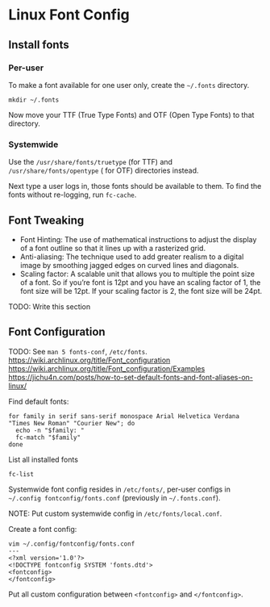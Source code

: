 # Linux Font Config

## Install fonts

### Per-user

To make a font available for one user only, create the `~/.fonts` directory.

	mkdir ~/.fonts

Now move your TTF (True Type Fonts) and OTF (Open Type Fonts) to that directory.

### Systemwide

Use the `/usr/share/fonts/truetype` (for TTF) and `/usr/share/fonts/opentype` (
for OTF) directories instead.

Next type a user logs in, those fonts should be available to them.
To find the fonts without re-logging, run `fc-cache`.

## Font Tweaking

* Font Hinting: The use of mathematical instructions to adjust the display of a font outline so that it lines up with a rasterized grid.
* Anti-aliasing: The technique used to add greater realism to a digital image by smoothing jagged edges on curved lines and diagonals.
* Scaling factor: A scalable unit that allows you to multiple the point size of a font. So if you’re font is 12pt and you have an scaling factor of 1, the font size will be 12pt. If your scaling factor is 2, the font size will be 24pt.

TODO: Write this section

## Font Configuration

TODO: See `man 5 fonts-conf`, `/etc/fonts`.
https://wiki.archlinux.org/title/Font_configuration
https://wiki.archlinux.org/title/Font_configuration/Examples
https://jichu4n.com/posts/how-to-set-default-fonts-and-font-aliases-on-linux/

Find default fonts:

	for family in serif sans-serif monospace Arial Helvetica Verdana "Times New Roman" "Courier New"; do
	  echo -n "$family: "
	  fc-match "$family"
	done

List all installed fonts

	fc-list

Systemwide font config resides in `/etc/fonts/`, per-user configs in `~/.config
fontconfig/fonts.conf` (previously in `~/.fonts.conf`).

NOTE: Put custom systemwide config in `/etc/fonts/local.conf`.

Create a font config:

	vim ~/.config/fontconfig/fonts.conf
	---
	<?xml version='1.0'?>
	<!DOCTYPE fontconfig SYSTEM 'fonts.dtd'>
	<fontconfig>
	</fontconfig>

Put all custom configuration between `<fontconfig>` and `</fontconfig>`.
